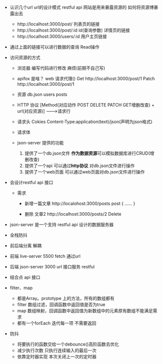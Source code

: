 - 认识几个url
  url的设计模式 restful api 
  网站是用来暴露资源的 如何将资源博暴露出去
  - http://localhost:3000/post/ 列表页的链接
  - http://localhost:3000/post/:id id(查询参数) 详情页的链接
  - http://localhost:3000/users/:id 用户主页链接

- 通过上面的链接可以进行数据的查询 Read操作
- 访问资源的方式
  - 浏览器  编写代码进行修改 麻烦(前期不自己写)
  - apifox 是啥？  web 请求代理()
    Get http://localhost:3000/post/1
    Patch http://localhost:3000/post/1
  - 资源 db.json users posts
  - HTTP 协议
    [Method(对应动作 POST DELETE PATCH GET增删改查) + url(对应资源)]  --->请求行
   - 请求头 Cokies  Content-Type:application(text)/json(声明为json格式) 
   - 请求体  


  - json-server 提供的功能
    1. 提供了一个db.json文件  **作为数据资源**可以模拟数据库进行CRUD(增删改查)
    2. 提供了一个api 可以通过**http协议** 对db.json文件进行操作
    3. 提供了一个web页面 可以通过web页面对db.json文件进行操作


- 会设计restful api 接口
  - 需求
    - 新增一篇文章
      http://localohost:3000/posts  post
      {
        ......
      }

    - 删除  文章2
      http://localhost:3000/posts/2  Delete


- json-server 是一个支持 restful api 设计的数据服务器

- 全栈防抖
 - 前后端分离  解耦
  - 前端 live-server 5500
    fetch 通过url
  - 后端 json-server 3000
    url 接口服务 restful
  - 结合点 api 接口



- filter、map
  - 都是Array。prototype 上的方法，所有的数组都有
  - filter 数组过滤，回调函数中返回值是否为true
  - map 数组映射，回调函数中返回值为新数组中的元素原有数组不能满足需求
  - 都有一个forEach 迭代每一项 不需要返回


- 防抖
   - 将要执行的函数交给一个debounce()高阶函数去优化
   - 减少执行次数  只执行连续输入的最后一次
   - 依靠定时器实现 本次关闭上一次的定时器